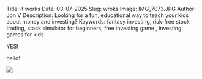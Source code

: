 Title: it works
Date: 03-07-2025
Slug: wroks
Image: IMG_7073.JPG
Author: Jon V
Description: Looking for a fun, educational way to teach your kids about money and investing?
Keywords: fantasy investing, risk-free stock trading, stock simulator for beginners, free investing game , investing games for kids

YES!

hello!

![](IMG_7073.JPG)
